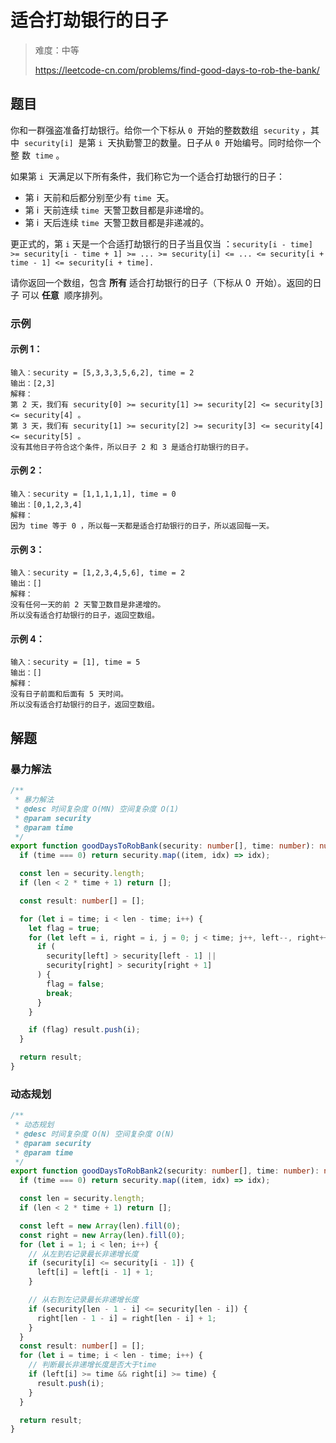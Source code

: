 # 适合打劫银行的日子

> 难度：中等
>
> https://leetcode-cn.com/problems/find-good-days-to-rob-the-bank/

## 题目

你和一群强盗准备打劫银行。给你一个下标从 `0`  开始的整数数组  `security` ，其中
 `security[i]`  是第 `i`  天执勤警卫的数量。日子从 `0`  开始编号。同时给你一个整
数  `time` 。

如果第 `i`  天满足以下所有条件，我们称它为一个适合打劫银行的日子：

- 第 i  天前和后都分别至少有 `time`  天。
- 第 i  天前连续 `time`  天警卫数目都是非递增的。
- 第 i  天后连续 `time`  天警卫数目都是非递减的。

更正式的，第 `i` 天是一个合适打劫银行的日子当且仅当
：`security[i - time] >= security[i - time + 1] >= ... >= security[i] <= ... <= security[i + time - 1] <= security[i + time].`

请你返回一个数组，包含 **所有** 适合打劫银行的日子（下标从 0  开始）。返回的日子
可以 **任意**  顺序排列。

### 示例

#### 示例 1：

```
输入：security = [5,3,3,3,5,6,2], time = 2
输出：[2,3]
解释：
第 2 天，我们有 security[0] >= security[1] >= security[2] <= security[3] <= security[4] 。
第 3 天，我们有 security[1] >= security[2] >= security[3] <= security[4] <= security[5] 。
没有其他日子符合这个条件，所以日子 2 和 3 是适合打劫银行的日子。
```

#### 示例 2：

```
输入：security = [1,1,1,1,1], time = 0
输出：[0,1,2,3,4]
解释：
因为 time 等于 0 ，所以每一天都是适合打劫银行的日子，所以返回每一天。
```

#### 示例 3：

```
输入：security = [1,2,3,4,5,6], time = 2
输出：[]
解释：
没有任何一天的前 2 天警卫数目是非递增的。
所以没有适合打劫银行的日子，返回空数组。
```

#### 示例 4：

```
输入：security = [1], time = 5
输出：[]
解释：
没有日子前面和后面有 5 天时间。
所以没有适合打劫银行的日子，返回空数组。
```

## 解题

### 暴力解法

```typescript
/**
 * 暴力解法
 * @desc 时间复杂度 O(MN) 空间复杂度 O(1)
 * @param security
 * @param time
 */
export function goodDaysToRobBank(security: number[], time: number): number[] {
  if (time === 0) return security.map((item, idx) => idx);

  const len = security.length;
  if (len < 2 * time + 1) return [];

  const result: number[] = [];

  for (let i = time; i < len - time; i++) {
    let flag = true;
    for (let left = i, right = i, j = 0; j < time; j++, left--, right++) {
      if (
        security[left] > security[left - 1] ||
        security[right] > security[right + 1]
      ) {
        flag = false;
        break;
      }
    }

    if (flag) result.push(i);
  }

  return result;
}
```

### 动态规划

```typescript
/**
 * 动态规划
 * @desc 时间复杂度 O(N) 空间复杂度 O(N)
 * @param security
 * @param time
 */
export function goodDaysToRobBank2(security: number[], time: number): number[] {
  if (time === 0) return security.map((item, idx) => idx);

  const len = security.length;
  if (len < 2 * time + 1) return [];

  const left = new Array(len).fill(0);
  const right = new Array(len).fill(0);
  for (let i = 1; i < len; i++) {
    // 从左到右记录最长非递增长度
    if (security[i] <= security[i - 1]) {
      left[i] = left[i - 1] + 1;
    }

    // 从右到左记录最长非递增长度
    if (security[len - 1 - i] <= security[len - i]) {
      right[len - 1 - i] = right[len - i] + 1;
    }
  }
  const result: number[] = [];
  for (let i = time; i < len - time; i++) {
    // 判断最长非递增长度是否大于time
    if (left[i] >= time && right[i] >= time) {
      result.push(i);
    }
  }

  return result;
}
```
